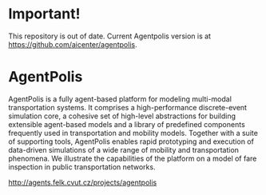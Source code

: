 # Important!
This repository is out of date. Current Agentpolis version is at https://github.com/aicenter/agentpolis.

# AgentPolis

AgentPolis is a fully agent-based platform for modeling multi-modal transportation systems. It comprises a high-performance discrete-event simulation core, a cohesive set of high-level abstractions for building extensible agent-based models and a library of predefined components frequently used in transportation and mobility models. Together with a suite of supporting tools, AgentPolis enables rapid prototyping and execution of data-driven simulations of a wide range of mobility and transportation phenomena. We illustrate the capabilities of the platform on a model of fare inspection in public transportation networks.

http://agents.felk.cvut.cz/projects/agentpolis
